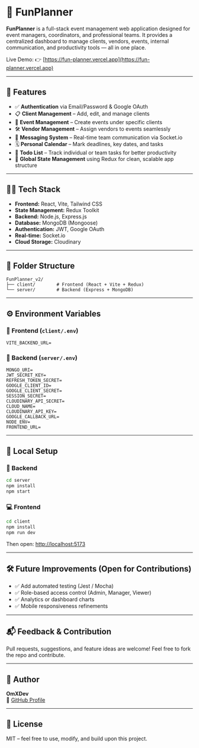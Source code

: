 # 🧠 FunPlanner

**FunPlanner** is a full-stack event management web application designed for event managers, coordinators, and professional teams. It provides a centralized dashboard to manage clients, vendors, events, internal communication, and productivity tools — all in one place.

Live Demo: 👉 [https://fun-planner.vercel.app](https://fun-planner.vercel.app)

---

## 🚀 Features

- ✅ **Authentication** via Email/Password & Google OAuth  
- 📋 **Client Management** – Add, edit, and manage clients  
- 📆 **Event Management** – Create events under specific clients  
- 🛠️ **Vendor Management** – Assign vendors to events seamlessly  
- 💬 **Messaging System** – Real-time team communication via Socket.io  
- 🗓️ **Personal Calendar** – Mark deadlines, key dates, and tasks  
- 📝 **Todo List** – Track individual or team tasks for better productivity  
- 🔁 **Global State Management** using Redux for clean, scalable app structure  

---

## 🧑‍💻 Tech Stack

- **Frontend:** React, Vite, Tailwind CSS  
- **State Management:** Redux Toolkit  
- **Backend:** Node.js, Express.js  
- **Database:** MongoDB (Mongoose)  
- **Authentication:** JWT, Google OAuth  
- **Real-time:** Socket.io  
- **Cloud Storage:** Cloudinary  

---

## 📁 Folder Structure

```
FunPlanner_v2/
├── client/        # Frontend (React + Vite + Redux)
└── server/        # Backend (Express + MongoDB)
```

---

## ⚙️ Environment Variables

### 🔐 Frontend (`client/.env`)
```env
VITE_BACKEND_URL=
```

### 🔐 Backend (`server/.env`)
```env
MONGO_URI=
JWT_SECRET_KEY=
REFRESH_TOKEN_SECRET=
GOOGLE_CLIENT_ID=
GOOGLE_CLIENT_SECRET=
SESSION_SECRET=
CLOUDINARY_API_SECRET=
CLOUD_NAME=
CLOUDINARY_API_KEY=
GOOGLE_CALLBACK_URL=
NODE_ENV=
FRONTEND_URL=
```

---

## 🧪 Local Setup

### 🔧 Backend
```bash
cd server
npm install
npm start
```

### 💻 Frontend
```bash
cd client
npm install
npm run dev
```

Then open: [http://localhost:5173](http://localhost:5173)

---

## 🛠️ Future Improvements (Open for Contributions)

- ✅ Add automated testing (Jest / Mocha)  
- ✅ Role-based access control (Admin, Manager, Viewer)  
- ✅ Analytics or dashboard charts  
- ✅ Mobile responsiveness refinements  

---

## 📬 Feedback & Contribution

Pull requests, suggestions, and feature ideas are welcome! Feel free to fork the repo and contribute.

---

## 👤 Author

**OmXDev**  
🔗 [GitHub Profile](https://github.com/OmXDev)

---

## 📄 License

MIT – feel free to use, modify, and build upon this project.
